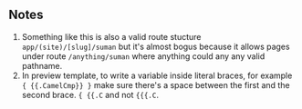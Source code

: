 ## Notes 
1. Something like this is also a valid route stucture `app/(site)/[slug]/suman` but it's almost bogus because it allows pages under route `/anything/suman` where anything could any any valid pathname.
1. In preview template, to write a variable inside literal braces, for example `{ {{.CamelCmp}} }` make sure there's a space between the first and the second brace. `{ {{.C` and not `{{{.C`.
